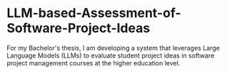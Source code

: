 # LLM-based-Assessment-of-Software-Project-Ideas
For my Bachelor's thesis, I am developing a system that leverages Large Language Models (LLMs) to evaluate student project ideas in software project management courses at the higher education level.
